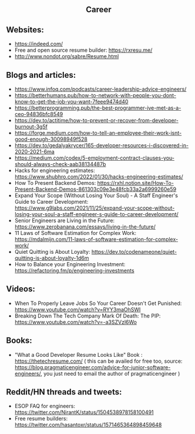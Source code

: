 <h2 align="center">Career</h2>

## Websites:

- https://indeed.com/
- Free and open source resume builder: https://rxresu.me/
- http://www.nondot.org/sabre/Resume.html

## Blogs and articles:

- https://www.infoq.com/podcasts/career-leadership-advice-engineers/
- https://betterhumans.pub/how-to-network-with-people-you-dont-know-to-get-the-job-you-want-7feee9474d40
- https://betterprogramming.pub/the-best-programmer-ive-met-as-a-ceo-94836bfc8549
- https://dev.to/actitime/how-to-prevent-or-recover-from-developer-burnout-3g5f
- https://forge.medium.com/how-to-tell-an-employee-their-work-isnt-good-enough-30098949f528
- https://dev.to/gedalyakrycer/165-developer-resources-i-discovered-in-2020-2021-6ma
- https://medium.com/codex/5-employment-contract-clauses-you-should-always-check-aab38134487b
- Hacks for engineering estimates: https://www.shubhro.com/2022/01/30/hacks-engineering-estimates/
- How To Present Backend Demos: https://rxhl.notion.site/How-To-Present-Backend-Demos-861303c09e3e48fcb33a2a6999260e59
- Expand Your Scope (Without Losing Your Soul) - A Staff Engineer's Guide to Career Development: https://www.g9labs.com/2021/11/25/expand-your-scope-without-losing-your-soul-a-staff-engineer-s-guide-to-career-development/
- Senior Engineers are Living in the Future: https://www.zerobanana.com/essays/living-in-the-future/
- 11 Laws of Software Estimation for Complex Work: https://mdalmijn.com/11-laws-of-software-estimation-for-complex-work/
- Quiet Quitting is About Loyalty: https://dev.to/codenameone/quiet-quitting-is-about-loyalty-1d6m
- How to Balance your Engineering Investment: https://refactoring.fm/p/engineering-investments

## Videos:

- When To Properly Leave Jobs So Your Career Doesn't Get Punished: https://www.youtube.com/watch?v=RYY3maOhSWI
- Breaking Down The Tech Company Mark Of Death: The PIP: https://www.youtube.com/watch?v=-a3SZVzl6Wo

## Books:

- "What a Good Developer Resume Looks Like" Book : https://thetechresume.com/ ( this can be availed for free too, source: https://blog.pragmaticengineer.com/advice-for-junior-software-engineers/, you just need to email the author of pragmaticengineer )

## Reddit/HN threads and tweets:

- ESOP FAQ for engineers: https://twitter.com/NirantK/status/1504538978158100491
- Free resume builders: https://twitter.com/hasantoxr/status/1571465364898459648
